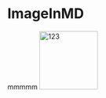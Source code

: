 # ImageInMD
mmmmm
<img width="119" alt="123" src="https://user-images.githubusercontent.com/42976354/53595497-714e3100-3b6b-11e9-890e-b1559bff32c3.PNG">
